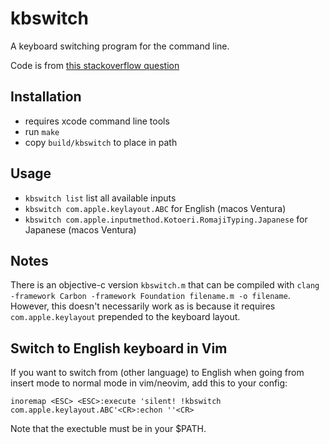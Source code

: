 
# kbswitch

A keyboard switching program for the command line.

Code is from [this stackoverflow question](https://stackoverflow.com/questions/23729704/change-osx-keyboard-layoutinput-source-programmatically-via-terminal-or-appl)

## Installation
- requires xcode command line tools
- run `make`
- copy `build/kbswitch` to place in path

## Usage

- `kbswitch list` list all available inputs
- `kbswitch com.apple.keylayout.ABC` for English (macos Ventura)
- `kbswitch com.apple.inputmethod.Kotoeri.RomajiTyping.Japanese` for Japanese (macos Ventura)

## Notes

There is an objective-c version `kbswitch.m` that can be compiled with
 `clang -framework Carbon -framework Foundation filename.m -o filename`. However, this doesn't necessarily work as is because it requires `com.apple.keylayout` prepended to the keyboard layout.

## Switch to English keyboard in Vim

If you want to switch from (other language) to English when going from insert mode to normal mode in vim/neovim, add this to your config:

`inoremap <ESC> <ESC>:execute 'silent! !kbswitch com.apple.keylayout.ABC'<CR>:echon ''<CR>`

Note that the exectuble must be in your $PATH.
